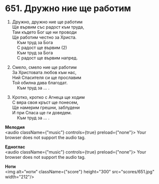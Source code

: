 # 651. Дружно ние ще работим  

1. Дружно, дружно ние ще работим  
Ще вървим със радост към труда,  
Там където Бог ще ни проводи  
Ще работим честно за Христа.  
    Към труд за Бога  
    С радост ще вървим (2)  
    Към труд за Бога  
    С радост ще вървим напред.  

2. Смело, смело ние ще работим  
За Христовата любов към нас,  
Ний Спасителя си ще прославим  
Той обилна дава благодат.  
    Към труд за ... .  

3. Кротко, кротко с Агнеца ще ходим  
С вяра своя кръст ще понесем,  
Ще намерим грешни, заблудени  
И при Спаса ще ги доведем.  
    Към труд за ... .  

__Мелодия__  
<audio className={"music"} controls={true} preload={"none"}><source src="mp3/651.mp3" type="audio/mpeg"/>
Your browser does not support the audio tag.
</audio>  

__Едноглас__  
<audio className={"music"} controls={true} preload={"none"}><source src="transp/651.mp3" type="audio/mpeg"/>
Your browser does not support the audio tag.
</audio>  

__Ноти__  
<img alt="ноти" className={"score"} height="300" src="scores/651.jpg" width="212"/>
